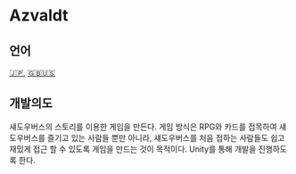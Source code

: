 # Azvaldt


## 언어
[🇯🇵](https://github.com/Kyrie0508/Azvaldt/blob/master/Translations/README.jp.md), [🇬🇧🇺🇸](https://github.com/Kyrie0508/Azvaldt/blob/master/Translations/README.en.md)



## 개발의도
섀도우버스의 스토리를 이용한 게임을 만든다. 
게임 방식은 RPG와 카드를 접목하여 섀도우버스를
즐기고 있는 사람들 뿐만 아니라, 섀도우버스를 처음 접하는 사람들도 쉽고 재밌게
접근 할 수 있도록 게임을 만드는 것이 목적이다. 
Unity를 통해 개발을 진행하도록 한다.

